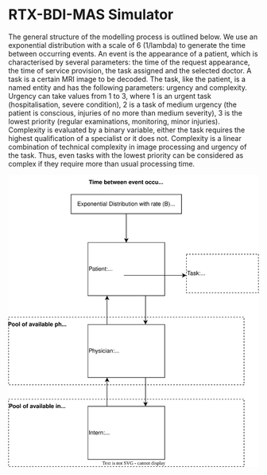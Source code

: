 # RTX-BDI-MAS Simulator

The general structure of the modelling process is outlined below. We use an exponential distribution with a scale of 6 (1/lambda) to generate the time between occurring events. An event is the appearance of a patient, which is characterised by several parameters: the time of the request appearance, the time of service provision, the task assigned and the selected doctor. A task is a certain MRI image to be decoded. The task, like the patient, is a named entity and has the following parameters: urgency and complexity. Urgency can take values from 1 to 3, where 1 is an urgent task (hospitalisation, severe condition), 2 is a task of medium urgency (the patient is conscious, injuries of no more than medium severity), 3 is the lowest priority (regular examinations, monitoring, minor injuries). Complexity is evaluated by a binary variable, either the task requires the highest qualification of a specialist or it does not. Complexity is a linear combination of technical complexity in image processing and urgency of the task. Thus, even tasks with the lowest priority can be considered as complex if they require more than usual processing time.

![Screenshot](Supplements/simulation-graph.svg)

